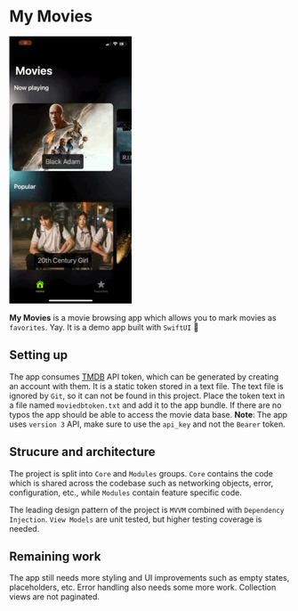 # My Movies

![](https://github.com/bavarskis/mymovies/blob/main/mymovies.gif)

**My Movies** is a movie browsing app which allows you to mark movies as `favorites`. Yay.
It is a demo app built with `SwiftUI` :rocket: 


## Setting up

The app consumes [TMDB](https://www.themoviedb.org) API token, which can be generated by creating an account with them. It is a static token stored in a text file. The text file is ignored by `Git`, so it can not be found in this project. Place the token text in a file named `moviedbtoken.txt` and add it to the app bundle. If there are no typos the app should be able to access the movie data base. **Note**: The app uses `version 3` API, make sure to use the `api_key` and not the `Bearer` token.

## Strucure and architecture

The project is split into `Core` and `Modules` groups. `Core` contains the code which is shared across the codebase such as networking objects, error, configuration, etc., while `Modules` contain feature specific code. 

The leading design pattern of the project is `MVVM` combined with `Dependency Injection`. `View Models` are unit tested, but higher testing coverage is needed. 

## Remaining work 

The app still needs more styling and UI improvements such as empty states, placeholders, etc. Error handling also needs some more work. Collection views are not paginated.

